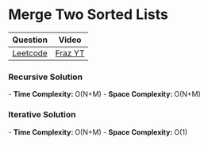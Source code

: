Merge Two Sorted Lists
===

|Question|Video|
|-|-|
|[Leetcode](https://leetcode.com/problems/merge-two-sorted-lists/submissions/977839844/)|[Fraz YT](https://youtu.be/0QPpgAsd4IY)|


<h3>Recursive Solution</h3>
 - <b>Time Complexity: </b> O(N+M)
 - <b>Space Complexity: </b> O(N+M)
</br>

<h3>Iterative Solution</h3>
- <b>Time Complexity: </b> O(N+M)
- <b>Space Complexity: </b> O(1)